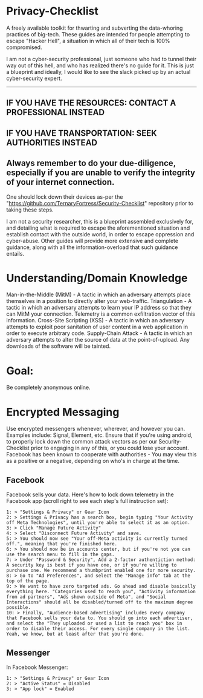 # Privacy-Checklist
A freely available toolkit for thwarting and subverting the data-whoring practices of big-tech.
These guides are intended for people attempting to escape "Hacker Hell", a situation in which all of their tech is 100% compromised.

I am not a cyber-security professional, just someone who had to tunnel their way out of this hell, and who has realized there's no guide for it. This is just a blueprint and ideally, I would like to see the slack picked up by an actual cyber-security expert.

-----------------------------------------

## IF YOU HAVE THE RESOURCES: CONTACT A PROFESSIONAL INSTEAD
## IF YOU HAVE TRANSPORTATION: SEEK AUTHORITIES INSTEAD
## Always remember to do your due-diligence, especially if you are unable to verify the integrity of your internet connection.

One should lock down their devices as-per the "https://github.com/TernaryFortress/Security-Checklist" repository prior to taking these steps.

I am not a security researcher, this is a blueprint assembled exclusively for, and detailing what is required to escape the aforementioned situation and establish contact with the outside world, in order to escape oppression and cyber-abuse. Other guides will provide more extensive and complete guidance, along with all the information-overload that such guidance entails.

# Understanding/Domain Knowledge
Man-in-the-Middle (MitM) - A tactic in which an adversary attempts place themselves in a position to directly alter your web-traffic.
Triangulation - A tactic in which an adversary attempts to learn your IP address so that they can MitM your connection. Telemetry is a common exfiltration vector of this information.
Cross-Site Scripting (XSS) - A tactic in which an adversary attempts to exploit poor sanitation of user content in a web application in order to execute arbitrary code.
Supply-Chain Attack - A tactic in which an adversary attempts to alter the source of data at the point-of-upload. Any downloads of the software will be tainted.

# Goal:
Be completely anonymous online.

# Encrypted Messaging
Use encrypted messengers whenever, wherever, and however you can.
Examples include: Signal, Element, etc.
Ensure that if you're using android, to properly lock down the common attack vectors as per our Security-Checklist prior to engaging in any of this, or you could lose your account.
Facebook has been known to cooperate with authorities - You may view this as a positive or a negative, depending on who's in charge at the time.

## Facebook 
Facebook sells your data. Here's how to lock down telemetry in the Facebook app (scroll right to see each step's full instruction set):
```
1: > "Settings & Privacy" or Gear Icon
2: > Settings & Privacy has a search box, begin typing "Your Activity off Meta Technologies", until you're able to select it as an option.
3: > Click "Manage Future Activity"
4: > Select "Disconnect Future Activity" and save.
5: > You should now see "Your off-Meta activity is currently turned off.", meaning that you're finished here.
6: > You should now be in accounts center, but if you're not you can use the search menu to fill in the gaps.
7: > Under "Password & Security", Add a 2-factor authentiction method: A security key is best if you have one, or if you're willing to purchase one. We recommend a thumbprint enabled one for more security.
8: > Go to "Ad Preferences", and select the "Manage info" tab at the top of the page.
9: > We want to have zero targeted ads. Go ahead and disable basically everything here. "Categories used to reach you", "Activity information from ad partners", "Ads shown outside of Meta", and "Social Interactions" should all be disabled/turned off to the maximum degree possible.
10: > Finally, "Audience-based advertising" includes every company that Facebook sells your data to. You should go into each advertiser, and select the "They uploaded or used a list to reach you" box in order to disable their access. For every single company in the list. Yeah, we know, but at least after that you're done.
```

## Messenger
In Facebook Messenger:
```
1: > "Settings & Privacy" or Gear Icon
2: > "Active Status" = Disabled
3: > "App lock" = Enabled
```
